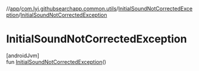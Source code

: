 //[app](../../../index.md)/[com.lyj.githubsearchapp.common.utils](../index.md)/[InitialSoundNotCorrectedException](index.md)/[InitialSoundNotCorrectedException](-initial-sound-not-corrected-exception.md)

# InitialSoundNotCorrectedException

[androidJvm]\
fun [InitialSoundNotCorrectedException](-initial-sound-not-corrected-exception.md)()
